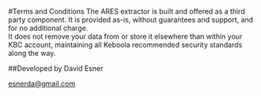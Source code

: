 #Terms and Conditions
The ARES extractor is built and offered as a third party component. It is provided as-is, without guarantees and support, and for no additional charge.  
It does not remove your data from or store it elsewhere than within your KBC account, maintaining all Keboola recommended security standards along the way.

##Developed by
David Esner

esnerda@gmail.com
